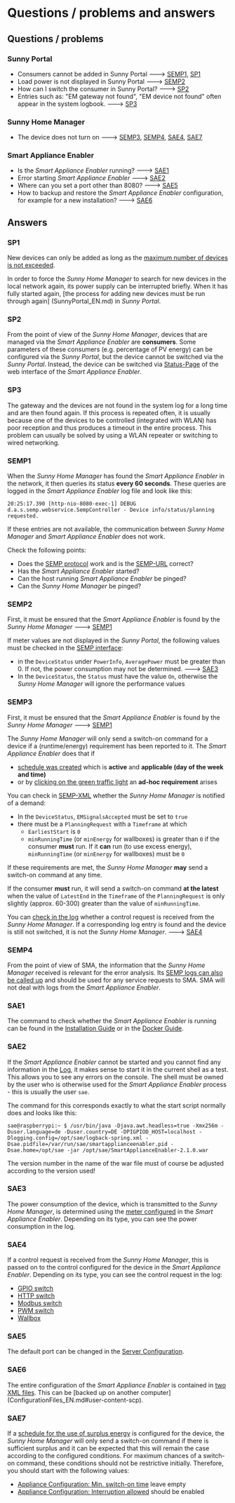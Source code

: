 # Questions / problems and answers
## Questions / problems
### Sunny Portal
- Consumers cannot be added in Sunny Portal ---> [SEMP1](#semp1), [SP1](#sp1)
- Load power is not displayed in Sunny Portal ---> [SEMP2](#semp2)
- How can I switch the consumer in Sunny Portal? ---> [SP2](#sp2)
- Entries such as: "EM gateway not found", "EM device not found" often appear in the system logbook. ---> [SP3](#sp3)

### Sunny Home Manager
- The device does not turn on ---> [SEMP3](#semp3), [SEMP4](#semp4), [SAE4](#sae4), [SAE7](#sae7)

### Smart Appliance Enabler
- Is the *Smart Appliance Enabler* running? ---> [SAE1](#sae1)
- Error starting *Smart Appliance Enabler* ---> [SAE2](#sae2)
- Where can you set a port other than 8080? ---> [SAE5](#sae5)
- How to backup and restore the *Smart Appliance Enabler* configuration, for example for a new installation? ---> [SAE6](#sae6)

## Answers

### SP1
New devices can only be added as long as the [maximum number of devices is not exceeded](SunnyPortal_EN.md#max-devices).

In order to force the *Sunny Home Manager* to search for new devices in the local network again, its power supply can be interrupted briefly. When it has fully started again, [the process for adding new devices must be run through again] (SunnyPortal_EN.md) in *Sunny Portal*.

### SP2
From the point of view of the *Sunny Home Manager*, devices that are managed via the *Smart Appliance Enabler* are **consumers**. Some parameters of these consumers (e.g. percentage of PV energy) can be configured via the *Sunny Portal*, but the device cannot be switched via the *Sunny Portal*. Instead, the device can be switched via [Status-Page](Status_EN.md) of the web interface of the *Smart Appliance Enabler*.

### SP3
The gateway and the devices are not found in the system log for a long time and are then found again. If this process is repeated often, it is usually because one of the devices to be controlled (integrated with WLAN) has poor reception and thus produces a timeout in the entire process. This problem can usually be solved by using a WLAN repeater or switching to wired networking.

### SEMP1
When the *Sunny Home Manager* has found the *Smart Appliance Enabler* in the network, it then queries its status **every 60 seconds**. These queries are logged in the *Smart Appliance Enabler* log file and look like this:
```
20:25:17.390 [http-nio-8080-exec-1] DEBUG d.a.s.semp.webservice.SempController - Device info/status/planning requested.
```
If these entries are not available, the communication between *Sunny Home Manager* and *Smart Appliance Enabler* does not work.

Check the following points:
- Does the [SEMP protocol](SEMP_EN.md) work and is the [SEMP-URL](SEMP_EN.md#url) correct?
- Has the *Smart Appliance Enabler* started?
- Can the host running *Smart Appliance Enabler* be pinged?
- Can the *Sunny Home Manager* be pinged?

### SEMP2
First, it must be ensured that the *Smart Appliance Enabler* is found by the *Sunny Home Manager* ---> [SEMP1](#semp1)

If meter values are not displayed in the *Sunny Portal*, the following values must be checked in the [SEMP interface](SEMP_EN.md#xml):
- in the `DeviceStatus` under `PowerInfo`, `AveragePower` must be greater than 0. If not, the power consumption may not be determined. ---> [SAE3](#sae3)
- In the `DeviceStatus`, the `Status` must have the value `On`, otherwise the *Sunny Home Manager* will ignore the performance values

### SEMP3
First, it must be ensured that the *Smart Appliance Enabler* is found by the *Sunny Home Manager* ---> [SEMP1](#semp1)

The *Sunny Home Manager* will only send a switch-on command for a device if a (runtime/energy) requirement has been reported to it. The *Smart Appliance Enabler* does that if
- [schedule was created](Schedules_EN.md) which is **active** and **applicable (day of the week and time)**
- or by [clicking on the green traffic light](Status_EN.md#click-green) an **ad-hoc requirement** arises

You can check in [SEMP-XML](SEMP_EN.md#xml) whether the *Sunny Home Manager* is notified of a demand:
- In the `DeviceStatus`, `EMSignalsAccepted` must be set to `true`
- there must be a `PlanningRequest` with a `Timeframe` at which
    - `EarliestStart` is `0`
    - `minRunningTime` (or `minEnergy` for wallboxes) is greater than `0` if the consumer **must** run. If it **can** run (to use excess energy), `minRunningTime` (or `minEnergy` for wallboxes) must be `0`

If these requirements are met, the *Sunny Home Manager* **may** send a switch-on command at any time.

If the consumer **must** run, it will send a switch-on command **at the latest** when the value of `LatestEnd` in the `Timeframe` of the `PlanningRequest` is only slightly (approx. 60-300) greater than the value of `minRunningTime`.

You can [check in the log](Control_EN.md#control-request) whether a control request is received from the *Sunny Home Manager*. If a corresponding log entry is found and the device is still not switched, it is not the *Sunny Home Manager*. ---> [SAE4](#sae4)

### SEMP4
From the point of view of SMA, the information that the *Sunny Home Manager* received is relevant for the error analysis. Its [SEMP logs can also be called up](ConnectionAssist_EN.md) and should be used for any service requests to SMA. SMA will not deal with logs from the *Smart Appliance Enabler*.

### SAE1
The command to check whether the *Smart Appliance Enabler* is running can be found in the [Installation Guide](InstallationManual_EN.md#status) or in the [Docker Guide](Docker_EN.md#container-status).

### SAE2
If the *Smart Appliance Enabler* cannot be started and you cannot find any information in the [Log](Logging_EN.md), it makes sense to start it in the current shell as a test. This allows you to see any errors on the console. The shell must be owned by the user who is otherwise used for the *Smart Appliance Enabler* process - this is usually the user `sae`.

The command for this corresponds exactly to what the start script normally does and looks like this:
```console
sae@raspberrypi:~ $ /usr/bin/java -Djava.awt.headless=true -Xmx256m -Duser.language=de -Duser.country=DE -DPIGPIOD_HOST=localhost -Dlogging.config=/opt/sae/logback-spring.xml -Dsae.pidfile=/var/run/sae/smartapplianceenabler.pid -Dsae.home=/opt/sae -jar /opt/sae/SmartApplianceEnabler-2.1.0.war
```  
The version number in the name of the war file must of course be adjusted according to the version used!

### SAE3
The power consumption of the device, which is transmitted to the *Sunny Home Manager*, is determined using the [meter configured](Meter_EN.md) in the *Smart Appliance Enabler*. Depending on its type, you can see the power consumption in the log.

### SAE4
If a control request is received from the *Sunny Home Manager*, this is passed on to the control configured for the device in the *Smart Appliance Enabler*. Depending on its type, you can see the control request in the log:
- [GPIO switch](GPIOSwitch_EN.md#log)
- [HTTP switch](HttpSwitch_EN.md#log)
- [Modbus switch](ModbusSwitch_EN.md#log)
- [PWM switch](PwmSwitch_EN.md#log)
- [Wallbox](EVCharger_EN.md#log)

### SAE5
The default port can be changed in the [Server Configuration](ConfigurationFiles_EN.md#user-content-etc-default-smartapplianceenabler).

### SAE6
The entire configuration of the *Smart Appliance Enabler* is contained in [two XML files](ConfigurationFiles_EN.md). This can be [backed up on another computer] (ConfigurationFiles_EN.md#user-content-scp).

### SAE7
If a [schedule for the use of surplus energy](Schedules_EN.md) is configured for the device, the *Sunny Home Manager* will only send a switch-on command if there is sufficient surplus and it can be expected that this will remain the case according to the configured conditions. For maximum chances of a switch-on command, these conditions should not be restrictive initially. Therefore, you should start with the following values:
- [Appliance Configuration: Min. switch-on time](Appliance_DE.md) leave empty
- [Appliance Configuration: Interruption allowed](Appliance_DE.md) should be enabled
 